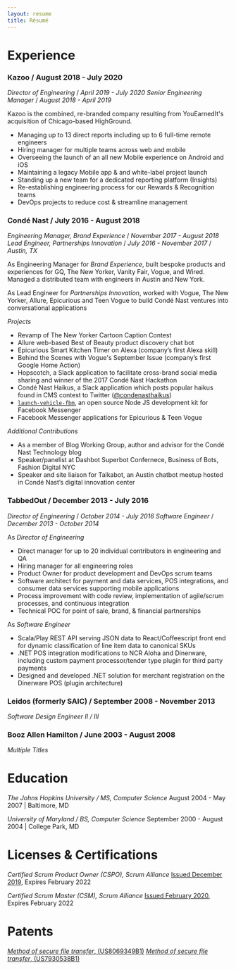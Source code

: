 ```yaml
---
layout: resume
title: Résumé
---
```


# Experience

### Kazoo / August 2018 - July 2020

_Director of Engineering_ / _April 2019 - July 2020_
_Senior Engineering Manager_ / _August 2018 - April 2019_

Kazoo is the combined, re-branded company resulting from YouEarnedIt's acquisition of Chicago-based HighGround.

- Managing up to 13 direct reports including up to 6 full-time remote engineers
- Hiring manager for multiple teams across web and mobile
- Overseeing the launch of an all new Mobile experience on Android and iOS
- Maintaining a legacy Mobile app &amp; and white-label project launch
- Standing up a new team for a dedicated reporting platform (Insights)
- Re-establishing engineering process for our Rewards &amp; Recognition teams
- DevOps projects to reduce cost &amp; streamline management

### Condé Nast / July 2016 - August 2018

_Engineering Manager, Brand Experience_ / _November 2017 - August 2018_
_Lead Engineer, Partnerships Innovation_ / _July 2016 - November 2017_ / _Austin, TX_

As Engineering Manager for _Brand Experience_, built bespoke products and experiences for GQ, The New Yorker, Vanity Fair, Vogue, and Wired. Managed a distributed team with engineers in Austin and New York.

As Lead Engineer for _Partnerships Innovation_, worked with Vogue, The New Yorker, Allure, Epicurious and Teen Vogue to build Condé Nast ventures into conversational applications

_Projects_

- Revamp of The New Yorker Cartoon Caption Contest
- Allure web-based Best of Beauty product discovery chat bot
- Epicurious Smart Kitchen Timer on Alexa (company’s first Alexa skill)
- Behind the Scenes with Vogue's September Issue (company’s first Google Home Action)
- Hopscotch, a Slack application to facilitate cross-brand social media sharing and winner of the 2017 Condé Nast Hackathon
- Condé Nast Haikus, a Slack application which posts popular haikus found in CMS contest to Twitter ([@condenasthaikus])
- [`launch-vehicle-fbm`], an open source Node JS development kit for Facebook Messenger
- Facebook Messenger applications for Epicurious &amp; Teen Vogue

_Additional Contributions_

- As a member of Blog Working Group, author and advisor for the Condé Nast
  Technology blog
- Speaker/panelist at Dashbot Superbot Confernece, Business of Bots, Fashion Digital NYC
- Speaker and site liaison for Talkabot, an Austin chatbot meetup hosted in
  Condé Nast’s digital innovation center

[@condenasthaikus]: https://twitter.com/condenasthaikus
[`launch-vehicle-fbm`]: https://github.com/CondeNast/launch-vehicle-fbm

### TabbedOut / December 2013 - July 2016

_Director of Engineering_ / _October 2014 - July 2016_
_Software Engineer_ / _December 2013 - October 2014_

As _Director of Engineering_

- Direct manager for up to 20 individual contributors in engineering and QA
- Hiring manager for all engineering roles
- Product Owner for product development and DevOps scrum teams
- Software architect for payment and data services, POS integrations, and consumer data services supporting mobile applications
- Process improvement with code review, implementation of agile/scrum processes, and continuous integration
- Technical POC for point of sale, brand, &amp; financial partnerships

As _Software Engineer_

- Scala/Play REST API serving JSON data to React/Coffeescript front end for dynamic classification of line item data to canonical SKUs
- .NET POS integration modifications to NCR Aloha and Dinerware, including custom payment processor/tender type plugin for third party payments
- Designed and developed .NET solution for merchant registration on the Dinerware POS (plugin architecture)

### Leidos (formerly SAIC) / September 2008 - November 2013

_Software Design Engineer II / III_

### Booz Allen Hamilton / June 2003 - August 2008

_Multiple Titles_

# Education

_The Johns Hopkins University / MS, Computer Science_
August 2004 - May 2007 | Baltimore, MD

_University of Maryland / BS, Computer Science_
September 2000 - August 2004 | College Park, MD

# Licenses &amp; Certifications

_Certified Scrum Product Owner (CSPO), Scrum Alliance_
[Issued December 2019](http://bcert.me/sqvpyqper), Expires February 2022

_Certified Scrum Master (CSM), Scrum Alliance_
[Issued February 2020](http://bcert.me/sukirsbss), Expires February 2022

# Patents

[_Method of secure file transfer_, (US8069349B1)](https://patents.google.com/patent/US8069349B1/en)
[_Method of secure file transfer_, (US7930538B1)](https://patents.google.com/patent/US7930538B1/en)
